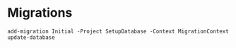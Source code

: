 # Migrations

``add-migration Initial -Project SetupDatabase -Context MigrationContext``
``update-database``
